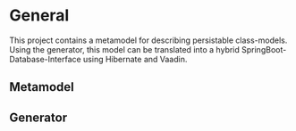 # General
This project contains a metamodel for describing persistable class-models.
Using the generator, this model can be translated into a hybrid SpringBoot-Database-Interface using Hibernate and  Vaadin.

## Metamodel

## Generator
